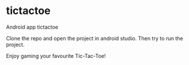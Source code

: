 # tictactoe
Android app tictactoe

Clone the repo and open the project in android studio.
Then try to run the project.

Enjoy gaming your favourite Tic-Tac-Toe!
